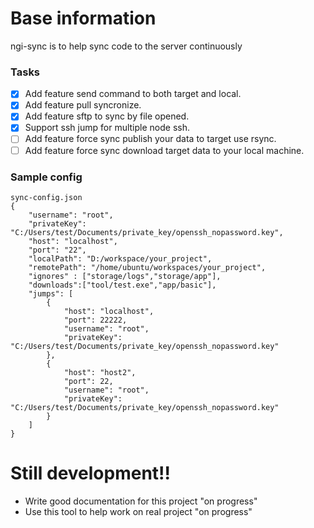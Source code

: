 # Base information
ngi-sync is to help sync code to the server continuously

### Tasks
- [x] Add feature send command to both target and local.
- [x] Add feature pull syncronize.
- [x] Add feature sftp to sync by file opened.
- [x] Support ssh jump for multiple node ssh.
- [ ] Add feature force sync publish your data to target use rsync.
- [ ] Add feature force sync download target data to your local machine.

### Sample config
```
sync-config.json
{
    "username": "root",
    "privateKey": "C:/Users/test/Documents/private_key/openssh_nopassword.key",
    "host": "localhost",
    "port": "22",
    "localPath": "D:/workspace/your_project",
    "remotePath": "/home/ubuntu/workspaces/your_project",
    "ignores" : ["storage/logs","storage/app"],
    "downloads":["tool/test.exe","app/basic"],
    "jumps": [
        {
            "host": "localhost",
            "port": 22222,
            "username": "root",
            "privateKey": "C:/Users/test/Documents/private_key/openssh_nopassword.key"
        },
        {
            "host": "host2",
            "port": 22,
            "username": "root",
            "privateKey": "C:/Users/test/Documents/private_key/openssh_nopassword.key"
        }
    ]
}
```

# Still development!!
- Write good documentation for this project "on progress"
- Use this tool to help work on real project "on progress"
